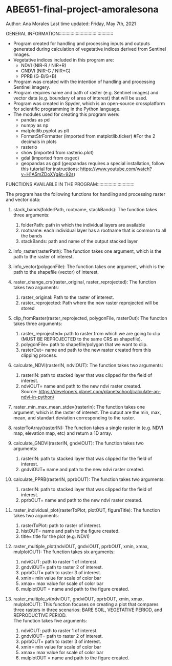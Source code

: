 # ABE651-final-project-amoralesona
Author: Ana Morales
Last time updated: Friday, May 7th, 2021

GENERAL INFORMATION::::::::::::::::::::::::::::::::::::::::::

- Program created for handling and processing inputs and outputs generated during calculation of vegetative indices derived from Sentinel Images.
- Vegetative indices included in this program are: 
	- NDVI (NIR-R / NIR+R)
	- GNDVI (NIR-G / NIR+G)
	- PPRB (G-B/G+B)
- Program was created with the intention of handling and processing Sentinel imagery.
- Program requires name and path of raster (e.g. Sentinel images) and vector data (e.g. boundary of area of interest) that will be used.
- Program was created in Spyder, which is an open-source crossplatform for scientific programming in the Python language.
- The modules used for creating this program were:
	- pandas as pd
	- numpy as np
	- matplotlib.pyplot as plt
	- FormatStrFormatter (imported from matplotlib.ticker)  #For the 2 decimals in plots
	- rasterio
	- show (imported from rasterio.plot)
	- gdal (imported from osgeo)
	- geopandas as gpd (geopandas requires a special installation, follow this tutorial for instructions: https://www.youtube.com/watch?v=H1A5mZDoXYg&t=92s) 

FUNCTIONS AVAILABLE IN THE PROGRAM:::::::::::::::::::::::::::::

The program has the following functions for handling and processing raster and vector data:

1) stack_bands(folderPath, rootname, stackBands):
	The function takes three arguments:
	1) folderPath: path in which the individual layers are available
	2) rootname: each individual layer has a rootname that is common to all the bands
	3) stackBands: path and name of the output stacked layer

2) info_raster(rasterPath):
	The function takes one argument, which is the path to the raster of interest.

3) info_vector(polygonFile):
	The function takes one argument, which is the path to the shapefile (vector) of interest.
    
4) raster_change_crs(raster_original, raster_reprojected):
	The function takes two arguments:
	1) raster_original: Path to the raster of interest.
	2) raster_reprojected: Path where the new raster reprojected will be stored
   
5) clip_fromRaster(raster_reprojected, polygonFile, rasterOut):
	The function takes three arguments:
    1) raster_reprojected= path to raster from which we are going to clip (MUST BE REPROJECTED to the same CRS as shapefile).
    2) polygonFile= path to shapefile/polygon that we want to clip.
    3) rasterOut= name and path to the new raster created from this clipping process.

6) calculate_NDVI(rasterIN, ndviOUT):
	The function takes two arguments:
    1) rasterIN: path to stacked layer that was clipped for the field of interest.
    2) ndviOUT= name and path to the new ndvi raster created.    
    Source: https://developers.planet.com/planetschool/calculate-an-ndvi-in-python/

7) raster_min_max_mean_stdev(rasterIn):
    The function takes one argument, which is the raster of interest.
    The output are the min, max, mean, and standart deviation corresponding to the raster.
    
8) rasterToArray(rasterIN):
    The function takes a single raster in (e.g. NDVI map, elevation map, etc)
    and return a 1D array.

9) calculate_GNDVI(rasterIN, gndviOUT):
	The function takes two arguments:
	1) rasterIN: path to stacked layer that was clipped for the field of interest.
	2) gndviOUT= name and path to the new ndvi raster created.
	     
10) calculate_PPRB(rasterIN, pprbOUT):
    The function takes two arguments:
    1) rasterIN: path to stacked layer that was clipped for the field of interest.
    2) pprbOUT= name and path to the new ndvi raster created.

11) raster_individual_plot(rasterToPlot, plotOUT, figureTitle):
    The function takes two arguments:
    1) rasterToPlot: path to raster of interest.
    2) histOUT= name and path to the figure created.
    3) title= title for the plot (e.g. NDVI)    

12) raster_multiple_plot(ndviOUT, gndviOUT, pprbOUT, xmin, xmax, mulplotOUT):
    The function takes six arguments:
    1) ndviOUT: path to raster 1 of interest.
    2) gndviOUT= path to raster 2 of interest.
    3) pprbOUT= path to raster 3 of interest.
    4) xmin= min value for scale of color bar
    5) xmax= max value for scale of color bar
    4) mulplotOUT = name and path to the figure created.   

13) raster_multiple_vi(ndviOUT, gndviOUT, pprbOUT, xmin, xmax, mulplotOUT):
    This function focuses on creating a plot that compares three rasters in 
    three scenarios: BARE SOIL, VEGETATIVE PERIOD, and REPRODUCTIVE PERIOD.   
    The function takes five arguments:
    1) ndviOUT: path to raster 1 of interest.
    2) gndviOUT= path to raster 2 of interest.
    3) pprbOUT= path to raster 3 of interest.
    4) xmin= min value for scale of color bar
    5) xmax= max value for scale of color bar    
    6) mulplotOUT = name and path to the figure created.